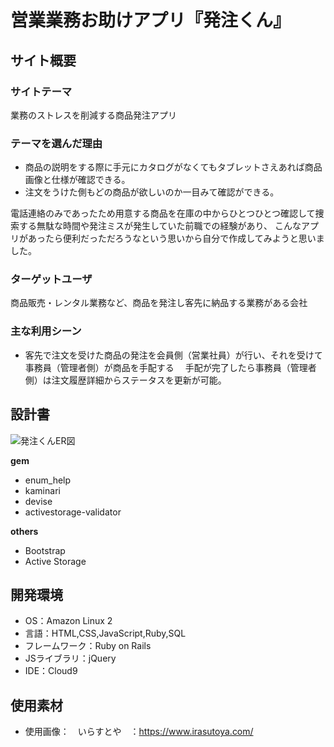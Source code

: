 # 営業業務お助けアプリ『発注くん』

## サイト概要
### サイトテーマ
業務のストレスを削減する商品発注アプリ

### テーマを選んだ理由
* 商品の説明をする際に手元にカタログがなくてもタブレットさえあれば商品画像と仕様が確認できる。
* 注文をうけた側もどの商品が欲しいのか一目みて確認ができる。


電話連絡のみであったため用意する商品を在庫の中からひとつひとつ確認して捜索する無駄な時間や発注ミスが発生していた前職での経験があり、
こんなアプリがあったら便利だっただろうなという思いから自分で作成してみようと思いました。


### ターゲットユーザ
商品販売・レンタル業務など、商品を発注し客先に納品する業務がある会社

### 主な利用シーン
* 客先で注文を受けた商品の発注を会員側（営業社員）が行い、それを受けて事務員（管理者側）が商品を手配する
　手配が完了したら事務員（管理者側）は注文履歴詳細からステータスを更新が可能。



## 設計書
![発注くんER図](https://user-images.githubusercontent.com/108563821/194839249-b5448838-550f-4942-8ff1-75d0507e376c.jpg)

**gem**
* enum_help
* kaminari
* devise
* activestorage-validator

**others**
* Bootstrap
* Active Storage

## 開発環境
- OS：Amazon Linux 2
- 言語：HTML,CSS,JavaScript,Ruby,SQL
- フレームワーク：Ruby on Rails
- JSライブラリ：jQuery
- IDE：Cloud9

## 使用素材
* 使用画像：　いらすとや　：https://www.irasutoya.com/